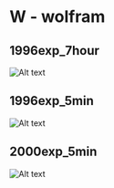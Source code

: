 # W - wolfram

## 1996exp_7hour

![Alt text](W_1996exp_7hour.png)

## 1996exp_5min

![Alt text](W_1996exp_5min.png)

## 2000exp_5min

![Alt text](W_2000exp_5min.png)

